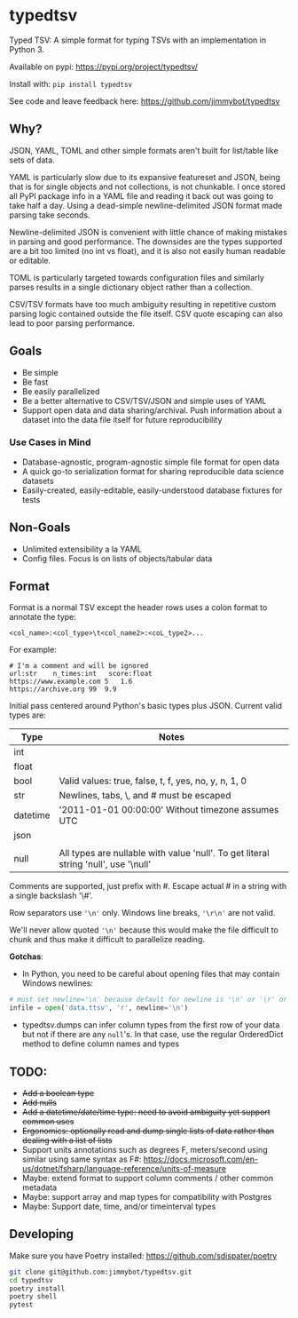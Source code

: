 # typedtsv
Typed TSV: A simple format for typing TSVs with an implementation in Python 3.

Available on pypi: https://pypi.org/project/typedtsv/

Install with: `pip install typedtsv`

See code and leave feedback here: https://github.com/jimmybot/typedtsv

## Why?
JSON, YAML, TOML and other simple formats aren't built for list/table like sets of data.

YAML is particularly slow due to its expansive featureset and JSON, being that is for single objects and not collections, is not chunkable.  I once stored all PyPI package info in a YAML file and reading it back out was going to take half a day.  Using a dead-simple newline-delimited JSON format made parsing take seconds.

Newline-delimited JSON is convenient with little chance of making mistakes in parsing and good performance.  The downsides are the types supported are a bit too limited (no int vs float), and it is also not easily human readable or editable.

TOML is particularly targeted towards configuration files and similarly parses results in a single dictionary object rather than a collection.

CSV/TSV formats have too much ambiguity resulting in repetitive custom parsing logic contained outside the file itself.  CSV quote escaping can also lead to poor parsing performance.

## Goals
- Be simple
- Be fast
- Be easily parallelized
- Be a better alternative to CSV/TSV/JSON and simple uses of YAML
- Support open data and data sharing/archival. Push information about a dataset into the data file itself for future reproducibility

### Use Cases in Mind
- Database-agnostic, program-agnostic simple file format for open data
- A quick go-to serialization format for sharing reproducible data science datasets
- Easily-created, easily-editable, easily-understood database fixtures for tests

## Non-Goals
- Unlimited extensibility a la YAML
- Config files. Focus is on lists of objects/tabular data

## Format
Format is a normal TSV except the header rows uses a colon format to annotate the type:

`<col_name>:<col_type>\t<col_name2>:<coL_type2>...`

For example:

```
# I'm a comment and will be ignored
url:str    n_times:int   score:float
https://www.example.com 5   1.6
https://archive.org 99  9.9
```

Initial pass centered around Python's basic types plus JSON.  Current valid types are:

| Type     | Notes                                               |
|----------|------------------------------------------------------
| int      |                                                     |
| float    |                                                     |
| bool     | Valid values: true, false, t, f, yes, no, y, n, 1, 0|
| str      | Newlines, tabs, \\, and #  must be escaped           |
| datetime | '2011-01-01 00:00:00' Without timezone assumes UTC  |
| json     |                                                     |
|          |                                                     |
| null     | All types are nullable with value 'null'.  To get literal string 'null', use '\\null'|

Comments are supported, just prefix with #.  Escape actual # in a string with a single backslash '\\#'.

Row separators use `'\n'` only.  Windows line breaks, `'\r\n'` are not valid.

We'll never allow quoted `'\n'` because this would make the file difficult to chunk and thus make it difficult to parallelize reading.

**Gotchas**:
- In Python, you need to be careful about opening files that may contain Windows newlines:
```py
# must set newline='\n' because default for newline is '\n' or '\r' or '\r\n'
infile = open('data.ttsv', 'r', newline='\n')
```
- typedtsv.dumps can infer column types from the first row of your data but not if there are any ```null```'s.  In that case, use the regular OrderedDict method to define column names and types

## TODO:
- ~~Add a boolean type~~
- ~~Add nulls~~
- ~~Add a datetime/date/time type: need to avoid ambiguity yet support common uses~~
- ~~Ergonomics: optionally read and dump single lists of data rather than dealing with a list of lists~~
- Support units annotations such as degrees F, meters/second using similar using same syntax as F#: https://docs.microsoft.com/en-us/dotnet/fsharp/language-reference/units-of-measure
- Maybe: extend format to support column comments / other common metadata
- Maybe: support array and map types for compatibility with Postgres
- Maybe: Support date, time, and/or timeinterval types

## Developing

Make sure you have Poetry installed: https://github.com/sdispater/poetry

```bash
git clone git@github.com:jimmybot/typedtsv.git
cd typedtsv
poetry install
poetry shell
pytest
```
